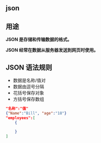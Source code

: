 ## json

## 用途

**JSON 是存储和传输数据的格式。**

**JSON 经常在数据从服务器发送到网页时使用。**

## JSON 语法规则

- 数据是名称/值对
- 数据由逗号分隔
- 花括号保存对象
- 方括号保存数组

```json
"名称":"值"
{"Name":"Bill", "age":"18"} 
"employees":[
    {
        
    }
]
```

